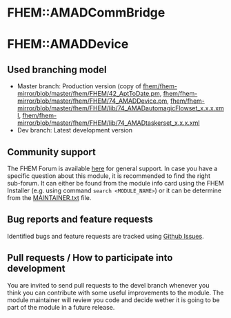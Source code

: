 # FHEM::AMADCommBridge
# FHEM::AMADDevice

## Used branching model
* Master branch: Production version (copy of [fhem/fhem-mirror/blob/master/fhem/FHEM/42_AptToDate.pm](https://github.com/fhem/fhem-mirror/blob/master/fhem/FHEM/73_AMADCommBridge.pm), [fhem/fhem-mirror/blob/master/fhem/FHEM/74_AMADDevice.pm](https://github.com/fhem/fhem-mirror/blob/master/fhem/FHEM/74_AMADDevice.pm), [fhem/fhem-mirror/blob/master/fhem/FHEM/lib/74_AMADautomagicFlowset_x.x.x.xml](https://github.com/fhem/fhem-mirror/blob/master/fhem/FHEM/lib/74_AMADautomagicFlowset_x.x.x.xml), [fhem/fhem-mirror/blob/master/fhem/FHEM/lib/74_AMADtaskerset_x.x.x.xml](https://github.com/fhem/fhem-mirror/blob/master/fhem/FHEM/lib/74_AMADtaskerset_x.x.x.xml)
* Dev branch: Latest development version

## Community support
The FHEM Forum is available [here](https://forum.fhem.de/) for general support.
In case you have a specific question about this module, it is recommended to find the right sub-forum.
It can either be found from the module info card using the FHEM Installer (e.g. using command `search <MODULE_NAME>`) or it can be determine from the [MAINTAINER.txt](https://github.com/fhem/fhem-mirror/blob/master/fhem/MAINTAINER.txt) file.

## Bug reports and feature requests
Identified bugs and feature requests are tracked using [Github Issues](https://github.com/fhem/AMAD/issues).

## Pull requests / How to participate into development
You are invited to send pull requests to the devel branch whenever you think you can contribute with some useful improvements to the module. The module maintainer will review you code and decide wether it is going to be part of the module in a future release.
